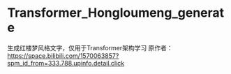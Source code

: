 # Transformer_Hongloumeng_generate
生成红楼梦风格文字，仅用于Transformer架构学习
原作者：https://space.bilibili.com/1570063857?spm_id_from=333.788.upinfo.detail.click
